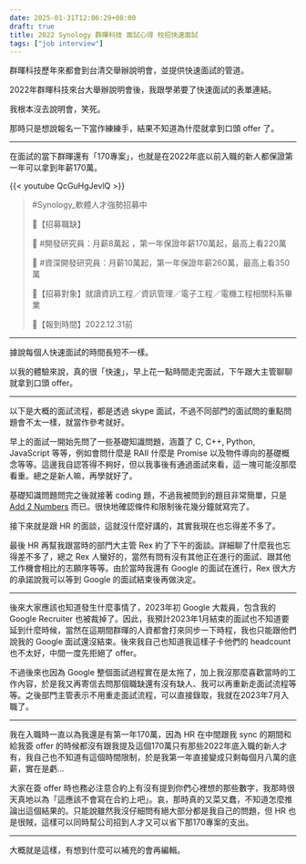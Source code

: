 ```yaml
---
date: 2025-01-31T12:06:29+08:00
draft: true
title: 2022 Synology 群暉科技 面試心得 校招快速面試
tags: ["job interview"]
---
```


群暉科技歷年來都會到台清交舉辦說明會，並提供快速面試的管道。

2022年群暉科技來台大舉辦說明會後，我跟學弟要了快速面試的表單連結。

我根本沒去說明會，笑死。

那時只是想說報名一下當作練練手，結果不知道為什麼就拿到口頭 offer 了。

---

在面試的當下群暉還有「170專案」，也就是在2022年底以前入職的新人都保證第一年可以拿到年薪170萬。

{{< youtube QcGuHgJevlQ >}}

> #Synology_軟體人才強勢招募中
>
> 🔹【招募職缺】
>
> 🎯 #開發研究員：月薪8萬起 ，第一年保證年薪170萬起，最高上看220萬
>
> 🎯 #資深開發研究員：月薪10萬起，第一年保證年薪260萬，最高上看350萬
>
> 🔹【招募對象】就讀資訊工程／資訊管理／電子工程／電機工程相關科系畢業
>
> 🔹【報到時間】2022.12.31前

---

據說每個人快速面試的時間長短不一樣。

以我的體驗來說，真的很「快速」，早上花一點時間走完面試，下午跟大主管聊聊就拿到口頭 offer。

---

以下是大概的面試流程，都是透過 skype 面試，不過不同部門的面試問的重點問題會不太一樣，就當作參考就好。

早上的面試一開始先問了一些基礎知識問題，涵蓋了 C, C++, Python, JavaScript 等等，例如會問什麼是 RAII 什麼是 Promise 以及物件導向的基礎概念等等。這邊我自認答得不夠好，但以我事後有通過面試來看，這一塊可能沒那麼看重。總之是新人嘛，再學就好了。

基礎知識問題問完之後就接著 coding 題，不過我被問到的題目非常簡單，只是 [Add 2 Numbers](https://leetcode.com/problems/add-two-numbers/) 而已。很快地確認條件和限制後花幾分鐘就寫完了。

接下來就是跟 HR 的面談，這就沒什麼好講的，其實我現在也忘得差不多了。

最後 HR 再幫我跟當時的部門大主管 Rex 約了下午的面談。詳細聊了什麼我也忘得差不多了，總之 Rex 人蠻好的，當然有問有沒有其他正在進行的面試、跟其他工作機會相比的志願序等等。由於當時我還有 Google 的面試在進行，Rex 很大方的承諾說我可以等到 Google 的面試結束後再做決定。

---

後來大家應該也知道發生什麼事情了，2023年初 Google 大裁員，包含我的 Google Recruiter 也被裁掉了。因此，我預計2023年1月結束的面試也不知道要延到什麼時候，當然在這期間群暉的人資都會打來同步一下時程，我也只能跟他們說我的 Google 面試還沒結束。後來我自己也知道我這樣子卡他們的 headcount 也不太好，中間一度先拒絕了 offer。

不過後來也因為 Google 整個面試過程實在是太拖了，加上我沒那麼喜歡當時的工作內容，於是我又再寄信去問那個職缺還有沒有缺人、我可以再重新走面試流程等等。之後部門主管表示不用重走面試流程，可以直接錄取，我就在2023年7月入職了。

---

我在入職時一直以為我還是有第一年170萬，因為 HR 在中間跟我 sync 的期間和給我簽 offer 的時候都沒有跟我提及這個170萬只有那些2022年底入職的新人才有，我自己也不知道有這個時間限制，於是我第一年直接變成只剩每個月八萬的底薪，實在是虧...

大家在簽 offer 時也務必注意合約上有沒有提到你們心裡想的那些數字，我那時很天真地以為「這應該不會寫在合約上吧」。哀，那時真的又菜又蠢，不知道怎麼推論出這個結果的。只能說雖然我沒仔細問有絕大部分都是我自己的問題，但 HR 也是很賊，這樣可以同時幫公司招到人才又可以省下那170專案的支出。

---

大概就是這樣，有想到什麼可以補充的會再編輯。